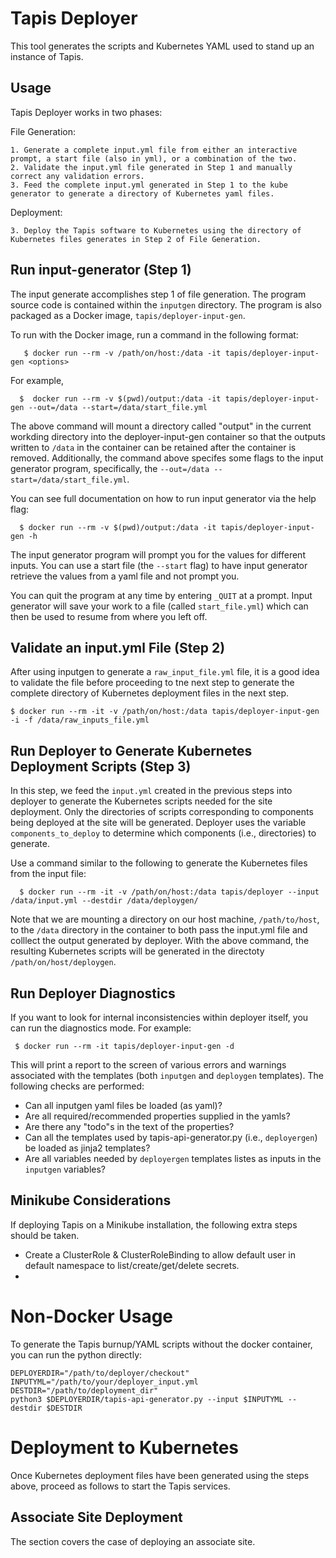# Tapis Deployer 

This tool generates the scripts and Kubernetes YAML used to stand up an instance of Tapis.

## Usage

Tapis Deployer works in two phases:

File Generation:

    1. Generate a complete input.yml file from either an interactive prompt, a start file (also in yml), or a combination of the two.
    2. Validate the input.yml file generated in Step 1 and manually correct any validation errors. 
    3. Feed the complete input.yml generated in Step 1 to the kube generator to generate a directory of Kubernetes yaml files.

Deployment:

    3. Deploy the Tapis software to Kubernetes using the directory of Kubernetes files generates in Step 2 of File Generation.

## Run input-generator (Step 1)

The input generate accomplishes step 1 of file generation. The program source code is contained within the `inputgen` directory. The program
is also packaged as a Docker image, `tapis/deployer-input-gen`. 

To run with the Docker image, run a command in the following format:

```
   $ docker run --rm -v /path/on/host:/data -it tapis/deployer-input-gen <options>
```

For example,

```
  $  docker run --rm -v $(pwd)/output:/data -it tapis/deployer-input-gen --out=/data --start=/data/start_file.yml
```

The above command will mount a directory called "output" in the current workding directory into the deployer-input-gen container so that
the outputs written to `/data` in the container can be retained after the container is removed. Additionally, the command above specifes some flags to the input generator program, specifically, the `--out=/data --start=/data/start_file.yml`. 

You can see full documentation on how to run input generator via the help flag:

```
  $ docker run --rm -v $(pwd)/output:/data -it tapis/deployer-input-gen -h
```

The input generator program will prompt you for the values for different inputs. You can use a start file (the `--start` flag) to have input
generator retrieve the values from a yaml file and not prompt you.

You can quit the program at any time by entering `_QUIT` at a prompt. Input generator will save your work to a file (called `start_file.yml`)
which can then be used to resume from where you left off.


## Validate an input.yml File (Step 2)

After using inputgen to generate a `raw_input_file.yml` file, it is a good idea to validate the file 
before proceeding to tne next step to generate the complete directory of Kubernetes deployment files 
in the next step.

```
$ docker run --rm -it -v /path/on/host:/data tapis/deployer-input-gen -i -f /data/raw_inputs_file.yml 
```


## Run Deployer to Generate Kubernetes Deployment Scripts (Step 3)

In this step, we feed the `input.yml` created in the previous steps into deployer to generate
the Kubernetes scripts needed for the site deployment. Only the directories of scripts corresponding to components being deployed at the site will be generated. Deployer uses the variable `components_to_deploy` to determine which components (i.e., directories) to generate.

Use a command similar to the following to generate the Kubernetes files from the input file:

```
  $ docker run --rm -it -v /path/on/host:/data tapis/deployer --input /data/input.yml --destdir /data/deploygen/
```

Note that we are mounting a directory on our host machine, `/path/to/host`, to the `/data` directory
in the container to both pass the input.yml file and colllect the output generated by deployer.
With the above command, the resulting Kubernetes scripts will be generated in the directoty 
`/path/on/host/deploygen`.


## Run Deployer Diagnostics
If you want to look for internal inconsistencies within deployer itself, you can run the diagnostics mode. For example:

```
 $ docker run --rm -it tapis/deployer-input-gen -d
 ```

This will print a report to the screen of various errors and warnings associated with the templates (both `inputgen` and `deploygen` templates). The following checks are performed:

  * Can all inputgen yaml files be loaded (as yaml)?
  * Are all required/recommended properties supplied in the yamls?
  * Are there any "todo"s in the text of the properties?
  * Can all the templates used by tapis-api-generator.py (i.e., `deployergen`) be loaded as jinja2 templates?
  * Are all variables needed by `deployergen` templates listes as inputs in the `inputgen` variables?



## Minikube Considerations

If deploying Tapis on a Minikube installation, the following extra steps should be taken.

- Create a ClusterRole & ClusterRoleBinding to allow default user in default namespace to list/create/get/delete secrets.
- 

# Non-Docker Usage

To generate the Tapis burnup/YAML scripts without the docker container, you can run the python directly:

    DEPLOYERDIR="/path/to/deployer/checkout"
    INPUTYML="/path/to/your/deployer_input.yml
    DESTDIR="/path/to/deployment_dir"
    python3 $DEPLOYERDIR/tapis-api-generator.py --input $INPUTYML --destdir $DESTDIR


# Deployment to Kubernetes 

Once Kubernetes deployment files have been generated using the steps above, proceed as follows to 
start the Tapis services.

## Associate Site Deployment

The section covers the case of deploying an associate site. 
